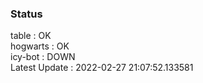 ### Status


table : OK  
hogwarts : OK  
icy-bot : DOWN  
Latest Update : 2022-02-27 21:07:52.133581
